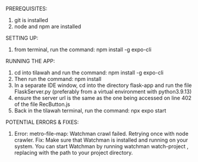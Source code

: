

PREREQUISITES:
1. git is installed
2. node and npm are installed

SETTING UP:
1. from terminal, run the command: npm install -g expo-cli

RUNNING THE APP:
1. cd into tilawah and run the command: npm install -g expo-cli
2. Then run the command: npm install
3. In a separate IDE window, cd into the directory flask-app and run the file FlaskServer.py (preferably from a virtual environment with python3.9.13)
4. ensure the server url is the same as the one being accessed on line 402 of the file RecButton.js
5. Back in the tilawah terminal, run the command: npx expo start

POTENTIAL ERRORS & FIXES:
1. Error: metro-file-map: Watchman crawl failed. Retrying once with node crawler.
    Fix: Make sure that Watchman is installed and running on your system. You can start Watchman by running watchman watch-project <path-to-your-project>, replacing <path-to-your-project> with the path to your project directory.


